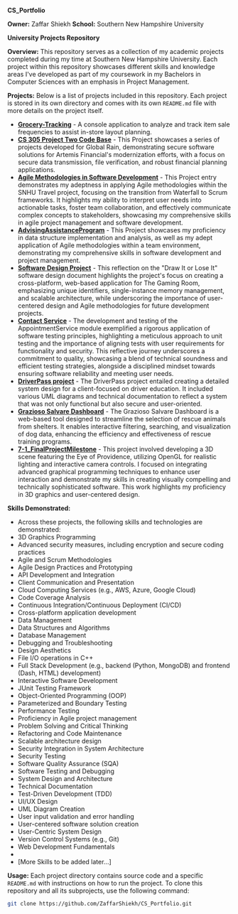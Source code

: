 **CS_Portfolio**

**Owner:** Zaffar Shiekh
**School:** Southern New Hampshire University

**University Projects Repository**

**Overview:**
This repository serves as a collection of my academic projects completed during my time at Southern New Hampshire University. Each project within this repository showcases different skills and knowledge areas I've developed as part of my coursework in my Bachelors in Computer Sciences with an emphasis in Project Management.

**Projects:**
Below is a list of projects included in this repository. Each project is stored in its own directory and comes with its own `README.md` file with more details on the project itself.

- [**Grocery-Tracking**]([./Grocery-Tracking](https://github.com/zaffarshiekh/CS_Portfolio/tree/21cc9e2f53e6266086344c8fed7634fcd826aa84/Grocery-Tracking%20(VS))) - A console application to analyze and track item sale frequencies to assist in-store layout planning.
- [**CS 305 Project Two Code Base**](https://github.com/zaffarshiekh/CS_Portfolio/tree/ffd6d0069291b5d46eabb673c68208a14164285f/CS%20305%20Project%20Two%20Code%20Base) - This Project showcases a series of projects developed for Global Rain, demonstrating secure software solutions for Artemis Financial's modernization efforts, with a focus on secure data transmission, file verification, and robust financial planning applications.
- [**Agile Methodologies in Software Development**](https://github.com/zaffarshiekh/CS_Portfolio/tree/92dfd90a661bdc872f5cbe59af3616214dd4ce5e/Agile%20Methodologies%20in%20Software%20Development%20%E2%80%93%20SNHU%20Travel%20Project) - This Project entry demonstrates my adeptness in applying Agile methodologies within the SNHU Travel project, focusing on the transition from Waterfall to Scrum frameworks. It highlights my ability to interpret user needs into actionable tasks, foster team collaboration, and effectively communicate complex concepts to stakeholders, showcasing my comprehensive skills in agile project management and software development.
- [**AdvisingAssistanceProgram**](AdvisingAssistanceProgram) - This Project showcases my proficiency in data structure implementation and analysis, as well as my adept application of Agile methodologies within a team environment, demonstrating my comprehensive skills in software development and project management.
- [**Software Design Project**](https://github.com/zaffarshiekh/CS_Portfolio/tree/38f385357d834ee9032a584b247a4144eb933448/Software%20Design%20Project) - This reflection on the "Draw It or Lose It" software design document highlights the project's focus on creating a cross-platform, web-based application for The Gaming Room, emphasizing unique identifiers, single-instance memory management, and scalable architecture, while underscoring the importance of user-centered design and Agile methodologies for future development projects.
- [**Contact Service**](https://github.com/zaffarshiekh/CS_Portfolio/tree/61e4722fa0bb592e47c2c6e463f633f0298b3865/Contact%20Service/ContactService) - The development and testing of the AppointmentService module exemplified a rigorous application of software testing principles, highlighting a meticulous approach to unit testing and the importance of aligning tests with user requirements for functionality and security. This reflective journey underscores a commitment to quality, showcasing a blend of technical soundness and efficient testing strategies, alongside a disciplined mindset towards ensuring software reliability and meeting user needs.
- [**DriverPass project**](https://github.com/zaffarshiekh/CS_Portfolio/tree/290281a525c5b1961cf4ed161751934e88661577/DriverPass%20project) - The DriverPass project entailed creating a detailed system design for a client-focused on driver education. It included various UML diagrams and technical documentation to reflect a system that was not only functional but also secure and user-oriented.
- [**Grazioso Salvare Dashboard**](https://github.com/zaffarshiekh/CS_Portfolio/tree/f59ffa71433b7dfc6d3f6a609c2267bfe5be4d66/Grazioso%20Salvare%20Dashboard) - The Grazioso Salvare Dashboard is a web-based tool designed to streamline the selection of rescue animals from shelters. It enables interactive filtering, searching, and visualization of dog data, enhancing the efficiency and effectiveness of rescue training programs.
- [**7-1_FinalProjectMilestone**](https://github.com/zaffarshiekh/CS_Portfolio/tree/e34bdbd755d41ac7306277b526ce3951d3c61a92/7-1_FinalProjectMilestones) - This project involved developing a 3D scene featuring the Eye of Providence, utilizing OpenGL for realistic lighting and interactive camera controls. I focused on integrating advanced graphical programming techniques to enhance user interaction and demonstrate my skills in creating visually compelling and technically sophisticated software. This work highlights my proficiency in 3D graphics and user-centered design.

[//]: # (New Projects to be added.)

**Skills Demonstrated:**
- Across these projects, the following skills and technologies are demonstrated:
- 3D Graphics Programming
- Advanced security measures, including encryption and secure coding practices
- Agile and Scrum Methodologies
- Agile Design Practices and Prototyping
- API Development and Integration
- Client Communication and Presentation
- Cloud Computing Services (e.g., AWS, Azure, Google Cloud)
- Code Coverage Analysis
- Continuous Integration/Continuous Deployment (CI/CD)
- Cross-platform application development
- Data Management
- Data Structures and Algorithms
- Database Management
- Debugging and Troubleshooting
- Design Aesthetics
- File I/O operations in C++
- Full Stack Development (e.g., backend (Python, MongoDB) and frontend (Dash, HTML) development)
- Interactive Software Development
- JUnit Testing Framework
- Object-Oriented Programming (OOP)
- Parameterized and Boundary Testing
- Performance Testing
- Proficiency in Agile project management
- Problem Solving and Critical Thinking
- Refactoring and Code Maintenance
- Scalable architecture design
- Security Integration in System Architecture
- Security Testing
- Software Quality Assurance (SQA)
- Software Testing and Debugging
- System Design and Architecture
- Technical Documentation
- Test-Driven Development (TDD)
- UI/UX Design
- UML Diagram Creation
- User input validation and error handling
- User-centered software solution creation
- User-Centric System Design
- Version Control Systems (e.g., Git)
- Web Development Fundamentals
- 
-	[More Skills to be added later...]

**Usage:**
Each project directory contains source code and a specific `README.md` with instructions on how to run the project. To clone this repository and all its subprojects, use the following command:

```bash
git clone https://github.com/ZaffarShiekh/CS_Portfolio.git
